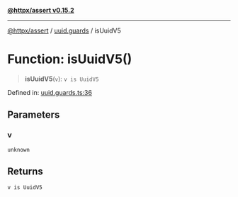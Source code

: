 [**@httpx/assert v0.15.2**](../../README.md)

***

[@httpx/assert](../../README.md) / [uuid.guards](../README.md) / isUuidV5

# Function: isUuidV5()

> **isUuidV5**(`v`): `v is UuidV5`

Defined in: [uuid.guards.ts:36](https://github.com/belgattitude/httpx/blob/68e7ebef40f7182365676b3a21f99e398b93dd78/packages/assert/src/uuid.guards.ts#L36)

## Parameters

### v

`unknown`

## Returns

`v is UuidV5`
